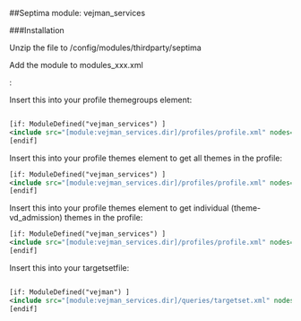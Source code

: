 ##Septima module: vejman_services

###Installation

Unzip the file to /config/modules/thirdparty/septima

Add the module to modules_xxx.xml

<module name="vejman_services" dir="thirdparty/septima/vejman_services" permissionlevel="public"/>:

Insert this into your profile themegroups element:

```xml

[if: ModuleDefined("vejman_services") ]
<include src="[module:vejman_services.dir]/profiles/profile.xml" nodes="/profile/themegroups/*" mustexist="false"/>
[endif]

```

Insert this into your profile themes element to get all themes in the profile:

```xml
[if: ModuleDefined("vejman_services") ]
<include src="[module:vejman_services.dir]/profiles/profile.xml" nodes="/profile/themes/*" mustexist="false"/>
[endif]
```

Insert this into your profile themes element to get individual (theme-vd_admission) themes in the profile:

```xml
[if: ModuleDefined("vejman_services") ]
<include src="[module:vejman_services.dir]/profiles/profile.xml" nodes="//profile/themes/theme[@name='theme-vd_admission']" mustexist="false"/>
[endif]
```

Insert this into your targetsetfile:

```xml

[if: ModuleDefined("vejman") ]
<include src="[module:vejman_services.dir]/queries/targetset.xml" nodes="/targetsets/targetset/*" mustexist="true"/>
[endif]

```
